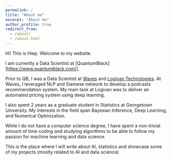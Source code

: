 ```yaml
---
permalink: /
title: "About me"
excerpt: "About me"
author_profile: true
redirect_from: 
  - /about/
  - /about.html
---
```


Hi! This is Hiep. Welcome to my website. 

I am currently a Data Scientist at [QuantumBlack][https://www.quantumblack.com/].

Prior to QB, I was a Data Scientist at [Waves](https://www.crunchbase.com/organization/waves-vietnam-podcasts) and [Logivan Technologies](https://www.logivan.com/). At Waves, I leveraged NLP and Siamese network to develop a podcasts recommendation system. My main task at Logivan was to deliver an automated pricing system using deep learning. 

I also spent 2 years as a graduate student in Statistics at Georgetown University. My interests in the field span Bayesian Inference, Deep Learning, and Numerical Optimization. 

While I do not have a computer science degree, I have spent a non-trivial amount of time coding and studying algorithms to be able to follow my passion for machine learning and data science.

This is the place where I will write about AI, statistics and showcase some of my projects (mostly related to AI and data science)

